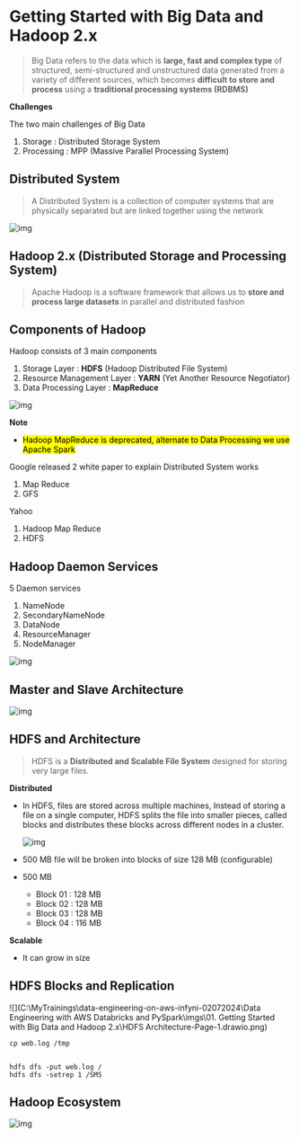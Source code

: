 # Getting Started with Big Data and Hadoop 2.x

> Big Data refers to the data which is **large, fast and complex type** of structured, semi-structured and unstructured data generated from a variety of different sources, which becomes **difficult to store and process** using a **traditional processing systems (RDBMS)**

**Challenges**

The two main challenges of Big Data

1. Storage : Distributed Storage System
2. Processing : MPP (Massive Parallel Processing System)

## Distributed System

> A Distributed System is a collection of computer systems that are physically separated but are linked together using the network

![img](https://lh7-us.googleusercontent.com/docsz/AD_4nXfcrjvq2htDIK7uIgh8c13lVhdHB09qLZ9AwQGo40NwalNo6hQKGlgOPaABgRXfBrpUO32b5NMyJxBpSpyu3hvULKjk5QymGs1soR336AtrtcPJgl_Pp4Px-WyB5dZBO-bXp_UpTL2wHJOCVTZuudKLWUA?key=ZDQI9yPkLwmZ3ZH_j9fetA)

## Hadoop 2.x (Distributed Storage and Processing System)

> Apache Hadoop is a software framework that allows us to **store and process large datasets** in parallel and distributed fashion

## Components of Hadoop

Hadoop consists of 3 main components

1. Storage Layer				:	**HDFS** (Hadoop Distributed File System)
2. Resource Management Layer       :         **YARN** (Yet Another Resource Negotiator)
3. Data Processing Layer                  :          **MapReduce**

![img](https://lh7-us.googleusercontent.com/docsz/AD_4nXen9AYoPfhvqr4alJaGs39OfKF53tbnppzxM9D751QYQJwEXku5dnvcRs8dMewJSTGr0guXQ6_q-O4xftC8yja653N9fbprZDVIB2UWwdnFHn9l4VT8AV66I1rZZtsFEhZG_aJwoCSYyrWE0lq2j_4XCcms?key=KG4XycolQz2vWFq2bNIfEQ)

**Note**

* <mark>Hadoop MapReduce is deprecated, alternate to Data Processing we use Apache Spark</mark>



Google released 2 white paper to explain Distributed System works

1. Map Reduce
2. GFS

Yahoo

1. Hadoop Map Reduce
2. HDFS

## Hadoop Daemon Services

5 Daemon services

1. NameNode
2. SecondaryNameNode
3. DataNode
4. ResourceManager
5. NodeManager

![img](https://lh7-us.googleusercontent.com/docsz/AD_4nXdo_k4ukwZzdHttPmE2t_keVoUeeC93iuGl_kI-sw5EcXbOy1oQ1u4E8GqPtmOG8GdoRL7ZQYlxMbprsHP3cA9L6BRp2rgiAEnxkP0mwb522Mq4DDWRiOuMhE8rRwYGNSACygRgrCKQvi6AZAeUz-pw9Mpa?key=KG4XycolQz2vWFq2bNIfEQ)

## Master and Slave Architecture

![img](https://lh7-us.googleusercontent.com/docsz/AD_4nXdYwEkLx-Tbkjf349yLl5yg4iPzFqNJHDUhpNDBT2Kvxm5E2OrjODcJqmzzfFtXyrj6iodWTbTm7MwAedOVvJwPhJBt2DiaAR5RJbyQ_D87HI-Q-w98O3ub77RjEPG3R7AyxXhFYmd7B_N9PS8ZjEh3IOke?key=KG4XycolQz2vWFq2bNIfEQ)

## HDFS and Architecture

> HDFS is a **Distributed and Scalable File System** designed for storing very large files.

**Distributed**

* In HDFS, files are stored across multiple machines, Instead of storing a file on a single computer, HDFS splits the file into smaller pieces, called blocks and distributes these blocks across different nodes in  a cluster.

  ![img](https://lh7-us.googleusercontent.com/docsz/AD_4nXcupwNcbC5oa6XhOzsQiOl9hBaKCD-zCl18XLBSPJjy8cYggWxAj2B-AZDk2on8CJJ21milwQaU5Exu_5vzjjIvQIWrIJL6ysJcdGx0Zne5bcYXXek9uopaJ0-EWMdhpiBNKhOrX7-vAFAywn4NA-RovRUH?key=KG4XycolQz2vWFq2bNIfEQ)

* 500 MB file will be broken into blocks of size 128 MB (configurable)

* 500 MB 

  * Block 01 : 128 MB
  * Block 02 : 128 MB
  * Block 03 : 128 MB
  * Block 04 : 116 MB

**Scalable**

* It can grow in size

## HDFS Blocks and Replication



![](C:\MyTrainings\data-engineering-on-aws-infyni-02072024\Data Engineering with AWS Databricks and PySpark\imgs\01. Getting Started with Big Data and Hadoop 2.x\HDFS Architecture-Page-1.drawio.png)

```
cp web.log /tmp


hdfs dfs -put web.log /
hdfs dfs -setrep 1 /SMS
```

## Hadoop Ecosystem

![img](https://lh7-us.googleusercontent.com/docsz/AD_4nXcgnw9A0mEzbvlljTTZ8PAoeFnp3S-PT64eCJEfXtA-xLMJmVQdT9hMLhX4ZeFUeZ0skGBJXtmN0YlJpCgzmnFJlpFF1GNUWJFjFp5i_9ZCd0b8xM6p88AH4OE1_DdSj0-xQm2lzPiyi19yAewjv1FMAI5Y?key=KG4XycolQz2vWFq2bNIfEQ)

